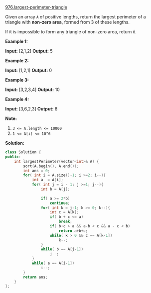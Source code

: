 [976.largest-perimeter-triangle](https://leetcode.com/problems/largest-perimeter-triangle/)  

Given an array `A` of positive lengths, return the largest perimeter of a triangle with **non-zero area**, formed from 3 of these lengths.

If it is impossible to form any triangle of non-zero area, return `0`.

**Example 1:**

**Input:** \[2,1,2\]
**Output:** 5

**Example 2:**

**Input:** \[1,2,1\]
**Output:** 0

**Example 3:**

**Input:** \[3,2,3,4\]
**Output:** 10

**Example 4:**

**Input:** \[3,6,2,3\]
**Output:** 8

**Note:**

1.  `3 <= A.length <= 10000`
2.  `1 <= A[i] <= 10^6`  



**Solution:**  

```cpp
class Solution {
public:
    int largestPerimeter(vector<int>& A) {
        sort(A.begin(), A.end());
        int ans = 0;
        for( int i = A.size()-1; i >=2; i--){
            int a  = A[i];
            for( int j = i - 1; j >=1; j--){
                int b = A[j];
                
                if( a >= 2*b)
                    continue;
                for( int k = j-1; k >= 0; k--){
                    int c = A[k];
                    if( b + c <= a)
                        break;
                    if( b+c > a && a-b < c && a - c < b)
                        return a+b+c;
                    while( k > 0 && c == A[k-1])
                        k--;
                }
                while( b == A[j-1])
                    j--;
            }
            while( a == A[i-1])
                i--;
        }
        return ans;
    }
};
```
      